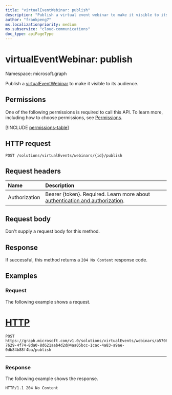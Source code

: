```yaml
---
title: "virtualEventWebinar: publish"
description: "Publish a virtual event webinar to make it visible to its audience."
author: "frankpeng7"
ms.localizationpriority: medium
ms.subservice: "cloud-communications"
doc_type: apiPageType
---
```


# virtualEventWebinar: publish
Namespace: microsoft.graph

Publish a [virtualEventWebinar](../resources/virtualeventwebinar.md) to make it visible to its audience.

## Permissions
One of the following permissions is required to call this API. To learn more, including how to choose permissions, see [Permissions](/graph/permissions-reference).

<!-- {
  "blockType": "permissions",
  "name": "virtualevent-publish-permissions"
}
-->
[!INCLUDE [permissions-table](../includes/permissions/virtualevent-publish-permissions.md)]

## HTTP request

<!-- {
  "blockType": "ignored"
}
-->
``` http
POST /solutions/virtualEvents/webinars/{id}/publish
```

## Request headers

|Name|Description|
|:---|:---|
|Authorization|Bearer {token}. Required. Learn more about [authentication and authorization](/graph/auth/auth-concepts).|

## Request body

Don't supply a request body for this method.

## Response

If successful, this method returns a `204 No Content` response code.

## Examples

### Request

The following example shows a request.

# [HTTP](#tab/http)
<!-- {
  "blockType": "request",
  "name": "virtualeventwebinar.publish",
  "sampleKeys": ["a57082a9-7629-4f74-8da0-8d621aab4d2d@4aa05bcc-1cac-4a83-a9ae-0db84b88f4ba"]
}
-->
``` http
POST https://graph.microsoft.com/v1.0/solutions/virtualEvents/webinars/a57082a9-7629-4f74-8da0-8d621aab4d2d@4aa05bcc-1cac-4a83-a9ae-0db84b88f4ba/publish
```

---

### Response

The following example shows the response.

<!-- {
  "blockType": "response",
  "truncated": true
}
-->
``` http
HTTP/1.1 204 No Content
```

